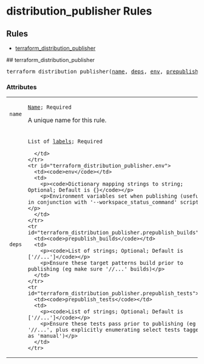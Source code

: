 
<!---
Documentation generated by Skydoc
-->
<h1>distribution_publisher Rules</h1>


<nav class="toc">
  <h2>Rules</h2>
  <ul>
    <li><a href="#terraform_distribution_publisher">terraform_distribution_publisher</a></li>
  </ul>
</nav>
<a name="terraform_distribution_publisher"></a>
## terraform_distribution_publisher

<pre>
terraform_distribution_publisher(<a href="#terraform_distribution_publisher.name">name</a>, <a href="#terraform_distribution_publisher.deps">deps</a>, <a href="#terraform_distribution_publisher.env">env</a>, <a href="#terraform_distribution_publisher.prepublish_builds">prepublish_builds</a>, <a href="#terraform_distribution_publisher.prepublish_tests">prepublish_tests</a>)
</pre>




<a name="terraform_distribution_publisher_args"></a>
### Attributes


<table class="params-table">
  <colgroup>
    <col class="col-param" />
    <col class="col-description" />
  </colgroup>
  <tbody>
    <tr id="terraform_distribution_publisher.name">
      <td><code>name</code></td>
      <td>
        <p><code><a href="https://bazel.build/docs/build-ref.html#name">Name</a>; Required</code></p>
        <p>A unique name for this rule.</p>
      </td>
    </tr>
    <tr id="terraform_distribution_publisher.deps">
      <td><code>deps</code></td>
      <td>
        <p><code>List of <a href="https://bazel.build/docs/build-ref.html#labels">labels</a>; Required</code></p>
        
      </td>
    </tr>
    <tr id="terraform_distribution_publisher.env">
      <td><code>env</code></td>
      <td>
        <p><code>Dictionary mapping strings to string; Optional; Default is {}</code></p>
        <p>Environment variables set when publishing (useful in conjunction with '--workspace_status_command' script)</p>
      </td>
    </tr>
    <tr id="terraform_distribution_publisher.prepublish_builds">
      <td><code>prepublish_builds</code></td>
      <td>
        <p><code>List of strings; Optional; Default is ['//...']</code></p>
        <p>Ensure these target patterns build prior to publishing (eg make sure '//...' builds)</p>
      </td>
    </tr>
    <tr id="terraform_distribution_publisher.prepublish_tests">
      <td><code>prepublish_tests</code></td>
      <td>
        <p><code>List of strings; Optional; Default is ['//...']</code></p>
        <p>Ensure these tests pass prior to publishing (eg '//...', plus explicitly enumerating select tests tagged as 'manual')</p>
      </td>
    </tr>
  </tbody>
</table>
